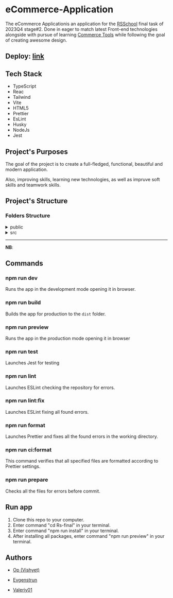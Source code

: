 # eCommerce-Application

The  eCommerce Applicationis an application for the [RSSchool](https://rs.school/) final task of 2023Q4 stage#2.
Done in eager to match latest Front-end technologies alongside with pursue of learning [Commerce Tools](https://commercetools.com/) while following the goal of creating awesome design.

## Deploy: [link](https://rolling-scopes-school.github.io/valeriyl01-JSFE2023Q4/rss-puzzle/)

## Tech Stack

* TypeScript
* Reac
* Tailwind
* Vite
* HTML5
* Prettier
* EsLint
* Husky
* NodeJs
* Jest  

## Project's Purposes

The goal of the project is to create a full-fledged, functional, beautiful and modern application.


Also, improving skills, learning new technologies, as well as impruve soft skills and teamwork skills.

## Project's Structure

### Folders Structure

<details><summary>public</summary>

- assets (pics, icons, backgrounds, design references etc.)
- favicon
- fonts
</details>

<details><summary>src</summary>
  
<details><summary>api</summary></details> 
<details><summary>components</summary></details>
<details><summary>pages</summary></details>
<details><summary>router</summary></details>
<details><summary>services</summary></details>
<details><summary>tests</summary></details>
<details><summary>utils</summary></details>

- App.css
- App.tsx
- index.css
- main.tsx
</details>

</details>
<p></p>

---

**NB**:

## Commands

### npm run dev
Runs the app in the development mode opening it in browser.<br />

### npm run build
Builds the app for production to the `dist` folder.

### npm run preview
Runs the app in the production mode opening it in browser

### npm run test
Launches Jest for testing

### npm run lint
Launches ESLint checking the repository for errors.

### npm run lint:fix
Launches ESLint fixing all found errors.

### npm run format
Launches Prettier and fixes all the found errors in the working directory.

### npm run ci:format
This command verifies that all specified files are formatted according to Prettier settings.

### npm run prepare
Checks all the files for errors before commit.

## Run app

1. Clone this repo to your computer.
2. Enter command "cd Rs-final" in your terminal.
3. Enter command "npm run install" in your terminal.
4. After installing all packages, enter command "npm run preview" in your terminal.

## Authors

* [Op (Vishyet)](https://github.com/Visheyt)

  
* [Evgenstrun](https://github.com/jonyforest93)

  
* [Valeriy01](https://github.com/valeriyl01)
